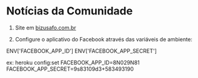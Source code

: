 # Notícias da Comunidade

1. Site em [bizusafo.com.br](http://bizusafo.com.br)

2. Configure o aplicativo do Facebook através das variáveis de ambiente:

ENV['FACEBOOK_APP_ID']
ENV['FACEBOOK_APP_SECRET']

ex: heroku config:set FACEBOOK_APP_ID=8N029N81 FACEBOOK_APP_SECRET=9s83109d3+583493190